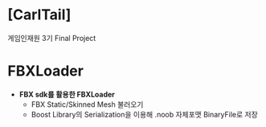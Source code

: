 # [CarlTail]
게임인재원 3기 Final Project

# FBXLoader
- **FBX sdk를 활용한 FBXLoader**
  - FBX Static/Skinned Mesh 불러오기
  - Boost Library의 Serialization을 이용해 .noob 자체포맷 BinaryFile로 저장
